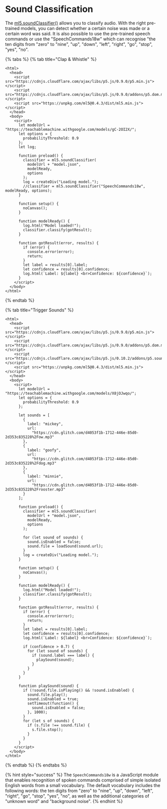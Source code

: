 # Sound Classification

The [ml5.soundClassifier\(\)](https://learn.ml5js.org/docs/#/reference/sound-classifier) allows you to classify audio. With the right pre-trained models, you can detect whether a certain noise was made or a certain word was said. It is also possible to use the pre-trained speech commands or use the "SpeechCommands18w" which can recognise "the ten digits from "zero" to "nine", "up", "down", "left", "right", "go", "stop", "yes", "no".

{% tabs %}
{% tab title="Clap & Whistle" %}
```markup
<html>
  <head>
    <script src="https://cdnjs.cloudflare.com/ajax/libs/p5.js/0.9.0/p5.min.js"></script>
    <script src="https://cdnjs.cloudflare.com/ajax/libs/p5.js/0.9.0/addons/p5.dom.min.js"></script>
    <script src="https://unpkg.com/ml5@0.4.3/dist/ml5.min.js"></script>
  </head>
  <body>
    <script>
      let modelUrl = "https://teachablemachine.withgoogle.com/models/gC-2OI2X/";
      let options = {
        probabilityThreshold: 0.9
      };
      let log;
      
      function preload() {
        classifier = ml5.soundClassifier(
          modelUrl + "model.json",
          modelReady,
          options
        );
        log = createDiv("Loading model.");
        //classifier = ml5.soundClassifier("SpeechCommands18w", modelReady, options);
      }

      function setup() {
        noCanvas();
      }

      function modelReady() {
        log.html("Model loaded!");
        classifier.classify(gotResult);
      }

      function gotResult(error, results) {
        if (error) {
          console.error(error);
          return;
        }
        let label = results[0].label;
        let confidence = results[0].confidence;
        log.html(`Label: ${label} <br>Confidence: ${confidence}`);
      }
    </script>
  </body>
</html>
```
{% endtab %}

{% tab title="Trigger Sounds" %}
```markup
<html>
  <head>
    <script src="https://cdnjs.cloudflare.com/ajax/libs/p5.js/0.9.0/p5.min.js"></script>
    <script src="https://cdnjs.cloudflare.com/ajax/libs/p5.js/0.9.0/addons/p5.dom.min.js"></script>
    <script src="https://cdnjs.cloudflare.com/ajax/libs/p5.js/0.10.2/addons/p5.sound.js"></script>
    <script src="https://unpkg.com/ml5@0.4.3/dist/ml5.min.js"></script>
  </head>
  <body>
    <script>
      let modelUrl = "https://teachablemachine.withgoogle.com/models/X8jOJwqo/";
      let options = {
        probabilityThreshold: 0.9
      };

      let sounds = [
        {
          label: "mickey",
          url:
            "https://cdn.glitch.com/d4053f1b-1712-446e-85d0-2d353c835228%2Fow.mp3"
        },
        {
          label: "goofy",
          url:
            "https://cdn.glitch.com/d4053f1b-1712-446e-85d0-2d353c835228%2Fdog.mp3"
        },
        {
          label: "minnie",
          url:
            "https://cdn.glitch.com/d4053f1b-1712-446e-85d0-2d353c835228%2Frooster.mp3"
        }
      ];

      function preload() {
        classifier = ml5.soundClassifier(
          modelUrl + "model.json",
          modelReady,
          options
        );

        for (let sound of sounds) {
          sound.isEnabled = false;
          sound.file = loadSound(sound.url);
        }
        log = createDiv("Loading model.");
      }

      function setup() {
        noCanvas();
      }

      function modelReady() {
        log.html("Model loaded!");
        classifier.classify(gotResult);
      }

      function gotResult(error, results) {
        if (error) {
          console.error(error);
          return;
        }
        let label = results[0].label;
        let confidence = results[0].confidence;
        log.html(`Label: ${label} <br>Confidence: ${confidence}`);

        if (confidence > 0.7) {
          for (let sound of sounds) {
            if (sound.label === label) {
              playSound(sound);
            }
          }
        }
      }

      function playSound(sound) {
        if (!sound.file.isPlaying() && !sound.isEnabled) {
          sound.file.play();
          sound.isEnabled = true;
          setTimeout(function() {
            sound.isEnabled = false;
          }, 1000);
        }
        for (let s of sounds) {
          if (s.file !== sound.file) {
            s.file.stop();
          }
        }
      }
    </script>
  </body>
</html>
```
{% endtab %}
{% endtabs %}

{% hint style="success" %}
The `SpeechCommands18w`  is a JavaScript module that enables recognition of spoken commands comprised of simple isolated English words from a small vocabulary. The default vocabulary includes the following words: the ten digits from "zero" to "nine", "up", "down", "left", "right", "go", "stop", "yes", "no", as well as the additional categories of "unknown word" and "background noise".
{% endhint %}

